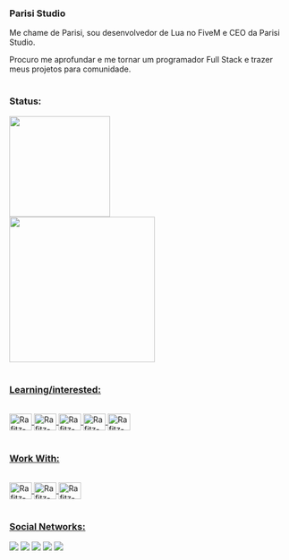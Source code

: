 ### Parisi Studio

Me chame de Parisi, sou desenvolvedor de Lua no FiveM e CEO da Parisi Studio.
    
Procuro me aprofundar e me tornar um programador Full Stack e trazer meus projetos para comunidade.

#
### Status:

 <div>
  <a href="https://github.com/rafitz">
  <img height="180em" src="https://github-readme-stats.vercel.app/api?username=rafitz&show_icons=true&theme=dark&include_all_commits=true&count_private=true"/> <br>
  <img height="260em" src="https://github-readme-stats.vercel.app/api/top-langs/?username=parisistudio&&langs_count=7&theme=dark"/>
</div>

#
### Learning/interested:

<div style="display: inline_block"><br>
  <img align="center" alt="Rafitz-js" height="30" width="40" src="https://cdn.discordapp.com/attachments/885838000423063572/888226866941550642/javascript-original.svg">
  <img align="center" alt="Rafitz-php" height="30" width="40" src="https://cdn.discordapp.com/attachments/885838000423063572/888227665893556224/php-plain.svg">
  <img align="center" alt="Rafitz-react" height="30" width="40" src="https://cdn.discordapp.com/attachments/885838000423063572/888228399582162944/react-original.svg">
  <img align="center" alt="Rafitz-python" height="30" width="40" src="https://cdn.discordapp.com/attachments/885838000423063572/888228739555676221/python-original.svg">
  <img align="center" alt="Rafitz-vuejs" height="30" width="40" src="https://cdn.discordapp.com/attachments/885838000423063572/888229304666837064/vuejs-original.svg">
</div>

#
### Work With:

<div style="display: inline_block"><br>
  <img align="center" alt="Rafitz-Lua" height="30" width="40" src="https://cdn.discordapp.com/attachments/783052680204517458/882948261244194857/lua-plain-wordmark.svg">
  <img align="center" alt="Rafitz-css" height="30" width="40" src="https://cdn.discordapp.com/attachments/885838000423063572/888226188559024169/css3-original.svg">
  <img align="center" alt="Rafitz-html" height="30" width="40" src="https://cdn.discordapp.com/attachments/885838000423063572/888226390418264084/html5-original.svg">
</div>

#
### Social Networks:

<div> 
  <a href="https://www.youtube.com/" target="_blank"><img src="https://img.shields.io/badge/YouTube-FF0000?style=for-the-badge&logo=youtube&logoColor=white" target="_blank"></a>
  <a href="https://instagram.com/" target="_blank"><img src="https://img.shields.io/badge/-Instagram-%23E4405F?style=for-the-badge&logo=instagram&logoColor=white" target="_blank"></a>
 	<a href="https://www.twitch.tv/" target="_blank"><img src="https://img.shields.io/badge/Twitch-9146FF?style=for-the-badge&logo=twitch&logoColor=white" target="_blank"></a>
 <a href="https://discord.gg/" target="_blank"><img src="https://img.shields.io/badge/Discord-7289DA?style=for-the-badge&logo=discord&logoColor=white" target="_blank"></a> 
  <a href = "mailto:parisi.stumble@gmail.com"><img src="https://img.shields.io/badge/-Gmail-%23333?style=for-the-badge&logo=gmail&logoColor=white" target="_blank"></a>
</div>

